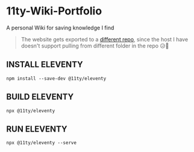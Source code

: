 # 11ty-Wiki-Portfolio
A personal Wiki for saving knowledge I find

> The website gets exported to a [different repo](https://github.com/Seabagel/Eleventy-Portfolio-Website),
> since the host I have doesn't support pulling from different folder in the repo 😥🙁

## INSTALL ELEVENTY
`npm install --save-dev @11ty/eleventy`

## BUILD ELEVENTY
`npx @11ty/eleventy`

## RUN ELEVENTY
`npx @11ty/eleventy --serve `

